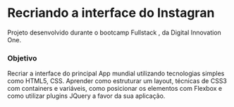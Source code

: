 # Recriando a interface do Instagran

Projeto desenvolvido durante o bootcamp  Fullstack , da Digital Innovation One.

### Objetivo
Recriar a interface do principal App mundial utilizando tecnologias simples como HTML5, CSS. Aprender como estruturar um layout, técnicas de CSS3 com containers e variáveis, como posicionar os elementos com Flexbox e como utilizar plugins JQuery a favor da sua aplicação.
